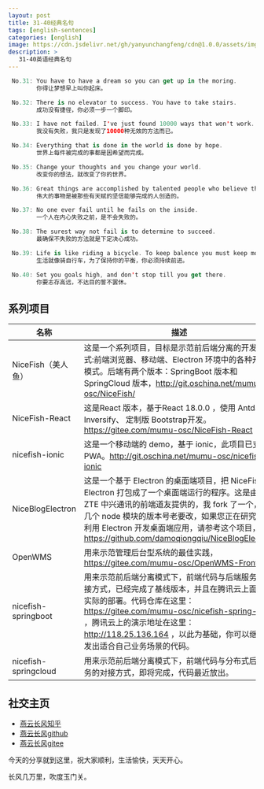 ```yaml
---
layout: post
title: 31-40经典名句
tags: [english-sentences]
categories: [english]
image: https://cdn.jsdelivr.net/gh/yanyunchangfeng/cdn@1.0.0/assets/img/blog/english-grammer/english-grammer-cover5.png
description: >
   31-40英语经典名句
---
```

 ```swift
  No.31: You have to have a dream so you can get up in the moring. 
         你得让梦想早上叫你起床。
 ```
 ```swift
  No.32: There is no elevator to success. You have to take stairs. 
         成功没有捷径，你必须一步一个脚印。
 ```
 ```swift
  No.33: I have not failed. I've just found 10000 ways that won't work.
         我没有失败，我只是发现了10000种无效的方法而已。
 ```
 ```swift
  No.34: Everything that is done in the world is done by hope.
         世界上每件被完成的事都是因希望而完成。
 ```
 ```swift
  No.35: Change your thoughts and you change your world.
         改变你的想法，就改变了你的世界。
 ```
 ```swift
  No.36: Great things are accomplished by talented people who believe they will accomplish them.
         伟大的事物是被那些有天赋的坚信能够完成的人创造的。
 ```
 ```swift
  No.37: No one ever fail until he fails on the inside.
         一个人在内心失败之前，是不会失败的。
 ```
 ```swift
  No.38: The surest way not fail is to determine to succeed.
         最确保不失败的方法就是下定决心成功。
 ```
 ```swift
  No.39: Life is like riding a bicycle. To keep balence you must keep moving.
         生活就像骑自行车，为了保持你的平衡，你必须持续前进。
 ```
 ```swift
  No.40: Set you goals high, and don't stop till you get there.
         你要志存高远，不达目的誓不罢休。
 ```


## 系列项目

|  名称   | 描述  |
|  ----  | ----  |
| NiceFish（美人鱼）  | 这是一个系列项目，目标是示范前后端分离的开发模式:前端浏览器、移动端、Electron 环境中的各种开发模式。后端有两个版本：SpringBoot 版本和 SpringCloud 版本，http://git.oschina.net/mumu-osc/NiceFish/ |
| NiceFish-React  |  这是React 版本，基于React 18.0.0 ，使用 Antd、Inversify、 定制版 Bootstrap开发。  https://gitee.com/mumu-osc/NiceFish-React|
| nicefish-ionic  | 这是一个移动端的 demo，基于 ionic，此项目已支持 PWA。http://git.oschina.net/mumu-osc/nicefish-ionic |
| NiceBlogElectron  | 这是一个基于 Electron 的桌面端项目，把 NiceFish 用 Electron 打包成了一个桌面端运行的程序。这是由 ZTE 中兴通讯的前端道友提供的，我 fork 了一个，有几个 node 模块的版本号老要改，如果您正在研究如何利用 Electron 开发桌面端应用，请参考这个项目，https://github.com/damoqiongqiu/NiceBlogElectron|
| OpenWMS  | 用来示范管理后台型系统的最佳实践，https://gitee.com/mumu-osc/OpenWMS-Frontend|
| nicefish-springboot  | 用来示范前后端分离模式下，前端代码与后端服务的对接方式，已经完成了基线版本，并且在腾讯云上面做了实际的部署。代码仓库在这里： https://gitee.com/mumu-osc/nicefish-spring-boot ，腾讯云上的演示地址在这里： http://118.25.136.164 ，以此为基础，你可以继续开发出适合自己业务场景的代码。|
| nicefish-springcloud  | 用来示范前后端分离模式下，前端代码与分布式后端服务的对接方式，即将完成，代码最近放出。|       

## 社交主页  

* [燕云长风知乎](https://zhihu.com/people/hbxyxuxiaodong)    
* [燕云长风github](https://github.com/yanyunchangfeng)  
* [燕云长风gitee](https://gitee.com/yanyunchangfeng) 

今天的分享就到这里，祝大家顺利，生活愉快，天天开心。

长风几万里，吹度玉门关。